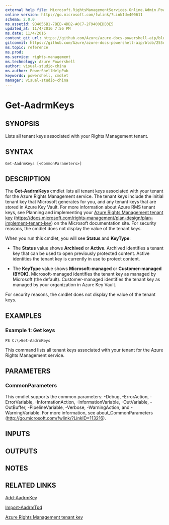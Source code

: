 ```yaml
---
external help file: Microsoft.RightsManagementServices.Online.Admin.PowerShell.dll-Help.xml
online version: http://go.microsoft.com/fwlink/?LinkId=400611
schema: 2.0.0
ms.assetid: 9B4056B1-7BEB-4DD2-A0C7-2F9400EDB3E5
updated_at: 11/4/2016 7:56 PM
ms.date: 11/4/2016
content_git_url: https://github.com/Azure/azure-docs-powershell-aip/blob/master/Azure%20Information%20Protection/AADRM/vlatest/Get-AadrmKeys.md
gitcommit: https://github.com/Azure/azure-docs-powershell-aip/blob/255ddad98222233495954a5753e4e2da2f26bc6d/Azure%20Information%20Protection/AADRM/vlatest/Get-AadrmKeys.md
ms.topic: reference
ms.prod: 
ms.service: rights-management
ms.technology: Azure Powershell
author: visual-studio-china
ms.author: PowerShellHelpPub
keywords: powershell, cmdlet
manager: visual-studio-china
---
```


# Get-AadrmKeys

## SYNOPSIS
Lists all tenant keys associated with your Rights Management tenant.

## SYNTAX

```
Get-AadrmKeys [<CommonParameters>]
```

## DESCRIPTION
The **Get-AadrmKeys** cmdlet lists all tenant keys associated with your tenant for the Azure Rights Management service.
The tenant keys include the initial tenant key that Microsoft generates for you, and any tenant keys that are stored in Azure Key Vault.
For more information about Azure RMS tenant keys, see Planning and implementing your [Azure Rights Management tenant key](https://docs.microsoft.com/rights-management/plan-design/plan-implement-tenant-key) (https://docs.microsoft.com/rights-management/plan-design/plan-implement-tenant-key) on the Microsoft documentation site.
For security reasons, the cmdlet does not display the value of the tenant keys.

When you run this cmdlet, you will see **Status** and **KeyType**:

- The **Status** value shows **Archived** or **Active**.
Archived identifies a tenant key that can be used to open previously protected content.
Active identities the tenant key is currently in use to protect content.

- The **KeyType** value shows **Microsoft-managed** or **Customer-managed (BYOK)**.
Microsoft-managed identifies the tenant key as managed by Microsoft (the default).
Customer-managed identifies the tenant key as managed by your organization in Azure Key Vault.

For security reasons, the cmdlet does not display the value of the tenant keys.

## EXAMPLES

### Example 1: Get keys
```
PS C:\>Get-AadrmKeys
```

This command lists all tenant keys associated with your tenant for the Azure Rights Management service.

## PARAMETERS

### CommonParameters
This cmdlet supports the common parameters: -Debug, -ErrorAction, -ErrorVariable, -InformationAction, -InformationVariable, -OutVariable, -OutBuffer, -PipelineVariable, -Verbose, -WarningAction, and -WarningVariable. For more information, see about_CommonParameters (http://go.microsoft.com/fwlink/?LinkID=113216).

## INPUTS

## OUTPUTS

## NOTES

## RELATED LINKS

[Add-AadrmKey](xref:AADRM/vlatest/Add-AadrmKey.md)

[Import-AadrmTpd](xref:AADRM/vlatest/Import-AadrmTpd.md)

[Azure Rights Management tenant key](https://docs.microsoft.com/rights-management/plan-design/plan-implement-tenant-key)
